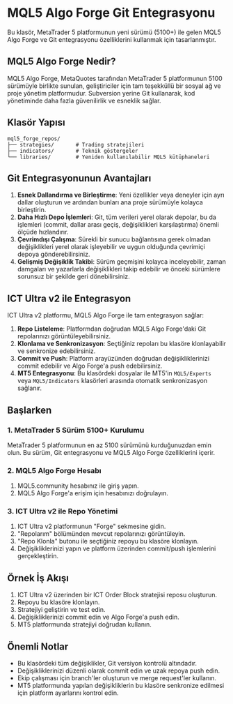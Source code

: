 # MQL5 Algo Forge Git Entegrasyonu

Bu klasör, MetaTrader 5 platformunun yeni sürümü (5100+) ile gelen MQL5 Algo Forge ve Git entegrasyonu özelliklerini kullanmak için tasarlanmıştır.

## MQL5 Algo Forge Nedir?

MQL5 Algo Forge, MetaQuotes tarafından MetaTrader 5 platformunun 5100 sürümüyle birlikte sunulan, geliştiriciler için tam teşekküllü bir sosyal ağ ve proje yönetim platformudur. Subversion yerine Git kullanarak, kod yönetiminde daha fazla güvenilirlik ve esneklik sağlar.

## Klasör Yapısı

```
mql5_forge_repos/
├── strategies/       # Trading stratejileri
├── indicators/       # Teknik göstergeler
└── libraries/        # Yeniden kullanılabilir MQL5 kütüphaneleri
```

## Git Entegrasyonunun Avantajları

1. **Esnek Dallandırma ve Birleştirme**: Yeni özellikler veya deneyler için ayrı dallar oluşturun ve ardından bunları ana proje sürümüyle kolayca birleştirin.
2. **Daha Hızlı Depo İşlemleri**: Git, tüm verileri yerel olarak depolar, bu da işlemleri (commit, dallar arası geçiş, değişiklikleri karşılaştırma) önemli ölçüde hızlandırır.
3. **Çevrimdışı Çalışma**: Sürekli bir sunucu bağlantısına gerek olmadan değişiklikleri yerel olarak işleyebilir ve uygun olduğunda çevrimiçi depoya gönderebilirsiniz.
4. **Gelişmiş Değişiklik Takibi**: Sürüm geçmişini kolayca inceleyebilir, zaman damgaları ve yazarlarla değişiklikleri takip edebilir ve önceki sürümlere sorunsuz bir şekilde geri dönebilirsiniz.

## ICT Ultra v2 ile Entegrasyon

ICT Ultra v2 platformu, MQL5 Algo Forge ile tam entegrasyon sağlar:

1. **Repo Listeleme**: Platformdan doğrudan MQL5 Algo Forge'daki Git repolarınızı görüntüleyebilirsiniz.
2. **Klonlama ve Senkronizasyon**: Seçtiğiniz repoları bu klasöre klonlayabilir ve senkronize edebilirsiniz.
3. **Commit ve Push**: Platform arayüzünden doğrudan değişikliklerinizi commit edebilir ve Algo Forge'a push edebilirsiniz.
4. **MT5 Entegrasyonu**: Bu klasördeki dosyalar ile MT5'in `MQL5/Experts` veya `MQL5/Indicators` klasörleri arasında otomatik senkronizasyon sağlanır.

## Başlarken

### 1. MetaTrader 5 Sürüm 5100+ Kurulumu

MetaTrader 5 platformunun en az 5100 sürümünü kurduğunuzdan emin olun. Bu sürüm, Git entegrasyonu ve MQL5 Algo Forge özelliklerini içerir.

### 2. MQL5 Algo Forge Hesabı

1. MQL5.community hesabınız ile giriş yapın.
2. MQL5 Algo Forge'a erişim için hesabınızı doğrulayın.

### 3. ICT Ultra v2 ile Repo Yönetimi

1. ICT Ultra v2 platformunun "Forge" sekmesine gidin.
2. "Repolarım" bölümünden mevcut repolarınızı görüntüleyin.
3. "Repo Klonla" butonu ile seçtiğiniz repoyu bu klasöre klonlayın.
4. Değişikliklerinizi yapın ve platform üzerinden commit/push işlemlerini gerçekleştirin.

## Örnek İş Akışı

1. ICT Ultra v2 üzerinden bir ICT Order Block stratejisi reposu oluşturun.
2. Repoyu bu klasöre klonlayın.
3. Stratejiyi geliştirin ve test edin.
4. Değişikliklerinizi commit edin ve Algo Forge'a push edin.
5. MT5 platformunda stratejiyi doğrudan kullanın.

## Önemli Notlar

- Bu klasördeki tüm değişiklikler, Git versiyon kontrolü altındadır.
- Değişikliklerinizi düzenli olarak commit edin ve uzak repoya push edin.
- Ekip çalışması için branch'ler oluşturun ve merge request'ler kullanın.
- MT5 platformunda yapılan değişikliklerin bu klasöre senkronize edilmesi için platform ayarlarını kontrol edin. 